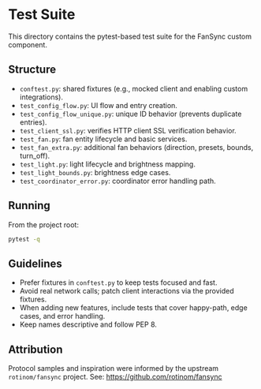 # Test Suite

This directory contains the pytest-based test suite for the FanSync custom component.

## Structure
- `conftest.py`: shared fixtures (e.g., mocked client and enabling custom integrations).
- `test_config_flow.py`: UI flow and entry creation.
- `test_config_flow_unique.py`: unique ID behavior (prevents duplicate entries).
- `test_client_ssl.py`: verifies HTTP client SSL verification behavior.
- `test_fan.py`: fan entity lifecycle and basic services.
- `test_fan_extra.py`: additional fan behaviors (direction, presets, bounds, turn_off).
- `test_light.py`: light lifecycle and brightness mapping.
- `test_light_bounds.py`: brightness edge cases.
- `test_coordinator_error.py`: coordinator error handling path.

## Running
From the project root:
```bash
pytest -q
```

## Guidelines
- Prefer fixtures in `conftest.py` to keep tests focused and fast.
- Avoid real network calls; patch client interactions via the provided fixtures.
- When adding new features, include tests that cover happy-path, edge cases, and error handling.
- Keep names descriptive and follow PEP 8.

## Attribution
Protocol samples and inspiration were informed by the upstream `rotinom/fansync` project.
See: https://github.com/rotinom/fansync
